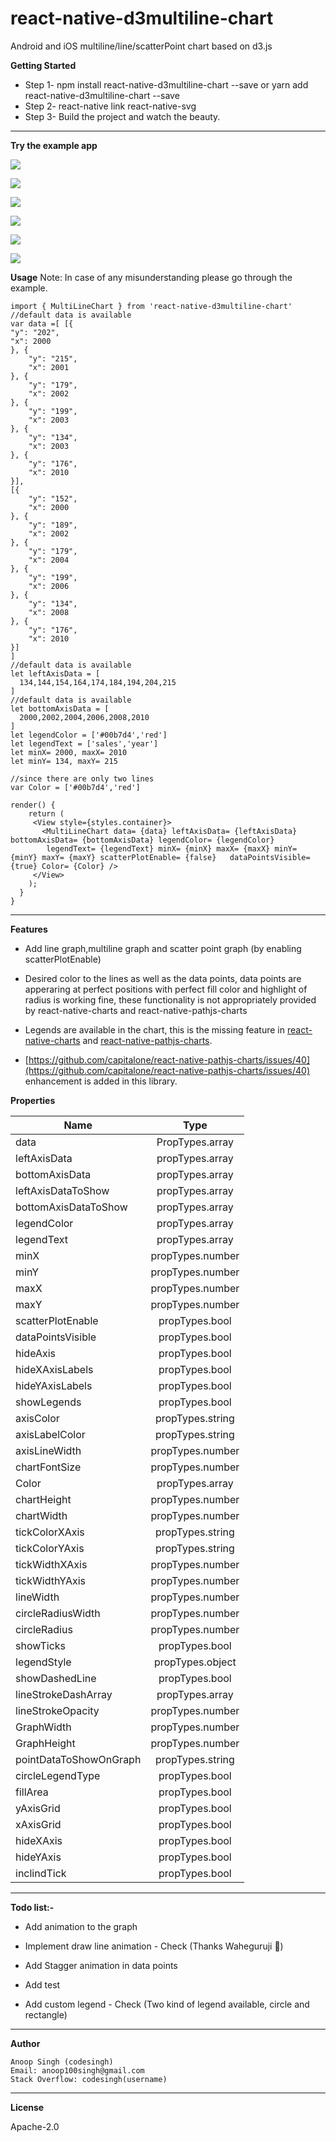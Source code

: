 # react-native-d3multiline-chart
Android and iOS multiline/line/scatterPoint chart based on d3.js

**Getting Started**

 - Step 1- npm install react-native-d3multiline-chart --save or yarn add react-native-d3multiline-chart --save
 - Step 2- react-native link react-native-svg
 - Step 3- Build the project and watch the beauty.
 
----------

**Try the example app**

![](https://github.com/codesinghanoop/react-native-d3multiline-chart/blob/master/Images/Drawing_line_Animation.gif)

![](https://github.com/codesinghanoop/react-native-d3multiline-chart/blob/master/Images/fillArea.png)

![](https://github.com/codesinghanoop/react-native-d3multiline-chart/blob/master/Images/withGrid.png)

![](https://github.com/codesinghanoop/react-native-d3multiline-chart/blob/master/Images/example.png)

![](https://github.com/codesinghanoop/react-native-d3multiline-chart/blob/master/Images/dashedLine.png)

![](https://github.com/codesinghanoop/react-native-d3multiline-chart/blob/master/Images/scatterPoints.png)

**Usage**
Note: In case of any misunderstanding please go through the example.

    import { MultiLineChart } from 'react-native-d3multiline-chart'
    //default data is available 
    var data =[ [{
    "y": "202",
    "x": 2000
    }, {
        "y": "215",
        "x": 2001
    }, {
        "y": "179",
        "x": 2002
    }, {
        "y": "199",
        "x": 2003
    }, {
        "y": "134",
        "x": 2003
    }, {
        "y": "176",
        "x": 2010
    }],
    [{
        "y": "152",
        "x": 2000
    }, {
        "y": "189",
        "x": 2002
    }, {
        "y": "179",
        "x": 2004
    }, {
        "y": "199",
        "x": 2006
    }, {
        "y": "134",
        "x": 2008
    }, {
        "y": "176",
        "x": 2010
    }]
    ]
    //default data is available 
    let leftAxisData = [
      134,144,154,164,174,184,194,204,215
    ]
    //default data is available 
    let bottomAxisData = [
      2000,2002,2004,2006,2008,2010
    ]
    let legendColor = ['#00b7d4','red']
    let legendText = ['sales','year']
    let minX= 2000, maxX= 2010
    let minY= 134, maxY= 215

    //since there are only two lines
    var Color = ['#00b7d4','red']

    render() {
        return (
         <View style={styles.container}>
           <MultiLineChart data= {data} leftAxisData= {leftAxisData} bottomAxisData= {bottomAxisData} legendColor= {legendColor}
            legendText= {legendText} minX= {minX} maxX= {maxX} minY= {minY} maxY= {maxY} scatterPlotEnable= {false}   dataPointsVisible= {true} Color= {Color} />
         </View>
        );
      }
    }

----------

**Features**

 -  Add line graph,multiline graph and scatter point graph (by enabling scatterPlotEnable)

 -  Desired color to the lines as well as the data points, data points are apperaring at perfect positions with perfect fill color and highlight of radius is working fine, these functionality is not appropriately provided by react-native-charts and  react-native-pathjs-charts
 
 -  Legends are available in the chart, this is the missing feature in [react-native-charts](https://github.com/tomauty/react-native-chart) and [react-native-pathjs-charts](https://github.com/capitalone/react-native-pathjs-charts).
 
 -  [https://github.com/capitalone/react-native-pathjs-charts/issues/40](https://github.com/capitalone/react-native-pathjs-charts/issues/40) enhancement is added in this library.
 
**Properties**


|  Name         | Type          |
| ------------- |:-------------:| 
| data   | PropTypes.array|
| leftAxisData      | propTypes.array |
| bottomAxisData      | propTypes.array |
| leftAxisDataToShow  | propTypes.array |
| bottomAxisDataToShow  | propTypes.array |
| legendColor      | propTypes.array |
| legendText      | propTypes.array |
| minX      | propTypes.number |
| minY      | propTypes.number |
| maxX      | propTypes.number |
| maxY      | propTypes.number |
| scatterPlotEnable | propTypes.bool |
| dataPointsVisible | propTypes.bool |
| hideAxis | propTypes.bool |
| hideXAxisLabels | propTypes.bool |
| hideYAxisLabels | propTypes.bool |
| showLegends | propTypes.bool |
| axisColor | propTypes.string |
| axisLabelColor | propTypes.string |
| axisLineWidth | propTypes.number |
| chartFontSize | propTypes.number |
| Color | propTypes.array |
| chartHeight | propTypes.number |
| chartWidth | propTypes.number |
| tickColorXAxis | propTypes.string |
| tickColorYAxis | propTypes.string |
| tickWidthXAxis | propTypes.number |
| tickWidthYAxis | propTypes.number |
| lineWidth | propTypes.number |
| circleRadiusWidth | propTypes.number |
| circleRadius | propTypes.number |
| showTicks | propTypes.bool |
| legendStyle | propTypes.object |
| showDashedLine | propTypes.bool |
| lineStrokeDashArray | propTypes.array |
| lineStrokeOpacity | propTypes.number |
| GraphWidth | propTypes.number |
| GraphHeight | propTypes.number |
| pointDataToShowOnGraph | propTypes.string |
| circleLegendType | propTypes.bool |
| fillArea | propTypes.bool |
| yAxisGrid | propTypes.bool |
| xAxisGrid | propTypes.bool |
| hideXAxis | propTypes.bool |
| hideYAxis | propTypes.bool |
| inclindTick | propTypes.bool |

----------

**Todo list:-**  

 -  Add animation to the graph

 -  Implement draw line animation - Check (Thanks Waheguruji 🙏)

 -  Add Stagger animation in data points

 -  Add test
 
 -  Add custom legend - Check (Two kind of legend available, circle and rectangle)

----------

**Author**

    Anoop Singh (codesingh)
    Email: anoop100singh@gmail.com
    Stack Overflow: codesingh(username)
    
----------    

**License**
    
Apache-2.0
